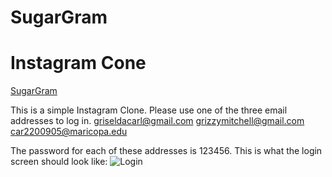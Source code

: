 
SugarGram
==========

# Instagram Cone
[SugarGram](http://147.182.203.196:3001/Login)

This is a simple Instagram Clone. Please use one of the three email addresses to log in. 
griseldacarl@gmail.com
grizzymitchell@gmail.com
car2200905@maricopa.edu

The password for each of these addresses is 123456. 
This is what the login screen should look like:
![Login]()
